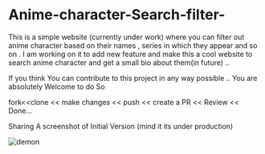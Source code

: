 # Anime-character-Search-filter-

This is a simple website (currently under work) where you can filter out anime character based on their names , series in which they appear and so on . 
I am working on it to add new feature and make this a cool website to search anime character and get a small bio about them(in future) .. 

If you think You can contribute to this project in any way possible .. You are absolutely Welcome to do So 

fork<<clone << make changes << push << create a PR << Review << Done...

Sharing A screenshot of Initial Version (mind it its under production)


![demon](https://user-images.githubusercontent.com/113116498/218257738-509c20cc-9217-456c-82c3-da4208c81104.PNG)
